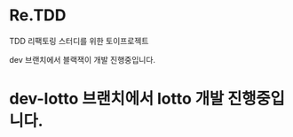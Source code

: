 # Re.TDD
TDD 리팩토링 스터디를 위한 토이프로젝트

dev 브랜치에서 블랙잭이 개발 진행중입니다.

dev-lotto 브랜치에서 lotto 개발 진행중입니다.
=======



